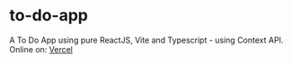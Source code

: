 # to-do-app

A To Do App using pure ReactJS, Vite and Typescript - using Context API.
Online on: [Vercel](https://to-do-app-two-lemon.vercel.app/)

